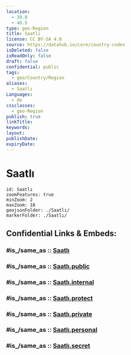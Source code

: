 ```yaml
---
location:
  - 39.8
  - 48.5
type: geo-Region
title: Saatlı
license: CC BY-SA 4.0
source: https://datahub.io/core/country-codes
isDeleted: false
isReadOnly: false
draft: false
confidential: public
tags:
  - geo/Country/Region
aliases:
  - Saatlı
Languages:
  - de
cssclasses:
  - geo-Region
publish: true
linkTitle:
keywords:
layout:
publishDate:
expiryDate:
---
```


# Saatlı

```leaflet
id: Saatlı
zoomFeatures: true 
minZoom: 2 
maxZoom: 18
geojsonFolder: ./Saatlı/
markerFolder: ./Saatlı/
```


## Confidential Links & Embeds: 

### #is_/same_as :: [Saatlı](/_Standards/Earth/Continent/Asia/Asia~North~West/Azerbaijan/Regions~Azerbaijan/Aran/counties~Aran/Saatlı.md) 

### #is_/same_as :: [Saatlı.public](/_public/Earth/Continent/Asia/Asia~North~West/Azerbaijan/Regions~Azerbaijan/Aran/counties~Aran/Saatlı.public.md) 

### #is_/same_as :: [Saatlı.internal](/_internal/Earth/Continent/Asia/Asia~North~West/Azerbaijan/Regions~Azerbaijan/Aran/counties~Aran/Saatlı.internal.md) 

### #is_/same_as :: [Saatlı.protect](/_protect/Earth/Continent/Asia/Asia~North~West/Azerbaijan/Regions~Azerbaijan/Aran/counties~Aran/Saatlı.protect.md) 

### #is_/same_as :: [Saatlı.private](/_private/Earth/Continent/Asia/Asia~North~West/Azerbaijan/Regions~Azerbaijan/Aran/counties~Aran/Saatlı.private.md) 

### #is_/same_as :: [Saatlı.personal](/_personal/Earth/Continent/Asia/Asia~North~West/Azerbaijan/Regions~Azerbaijan/Aran/counties~Aran/Saatlı.personal.md) 

### #is_/same_as :: [Saatlı.secret](/_secret/Earth/Continent/Asia/Asia~North~West/Azerbaijan/Regions~Azerbaijan/Aran/counties~Aran/Saatlı.secret.md)

